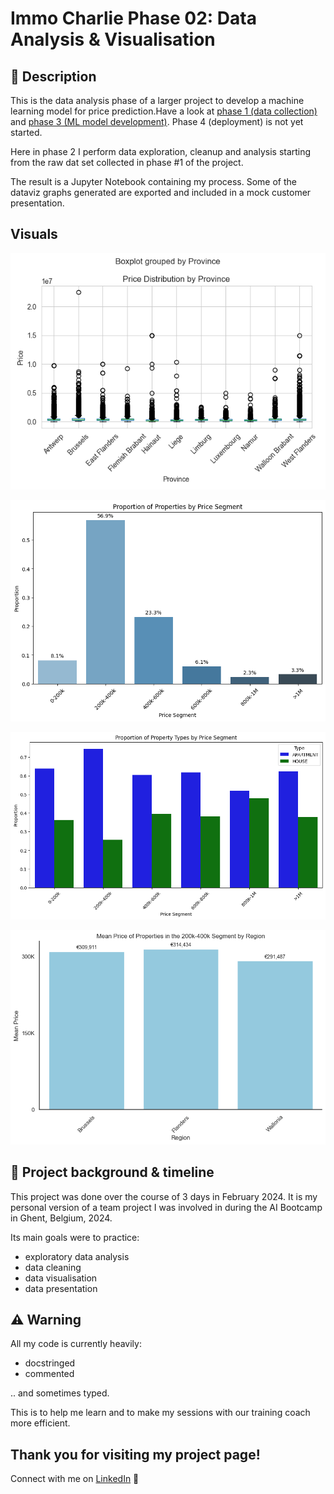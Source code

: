 # Immo Charlie Phase 02: Data Analysis & Visualisation

## 📖 Description

This is the data analysis phase of a larger project to develop a machine learning model for price prediction.Have a look at [phase 1 (data collection)](https://github.com/emsuru/charlie-01-data-collection) and [phase 3 (ML model development)](https://github.com/emsuru/charlie-03-ML-model-development). Phase 4 (deployment) is not yet started.

Here in phase 2 I perform data exploration, cleanup and analysis starting from the raw dat set collected in phase #1 of the project.

The result is a Jupyter Notebook containing my process. Some of the dataviz graphs generated are exported and included in a
mock customer presentation.

## Visuals

![graph](graphs/PricePerProvince_BOX.png)

![graph](graphs/graph-3.png)

![graph](graphs/graph-2.png)

![graph](graphs/graph-4.png)

## 📂 Project background & timeline

This project was done over the course of 3 days in February 2024.
It is my personal version of a team project I was involved in during the AI Bootcamp in Ghent, Belgium, 2024.

Its main goals were to practice:

- exploratory data analysis
- data cleaning
- data visualisation
- data presentation

## ⚠️ Warning

All my code is currently heavily:

- docstringed
- commented

.. and sometimes typed.

This is to help me learn and to make my sessions with our training coach more efficient.

## Thank you for visiting my project page!

Connect with me on [LinkedIn](https://www.linkedin.com/in/mirunasuru/) 🤍
